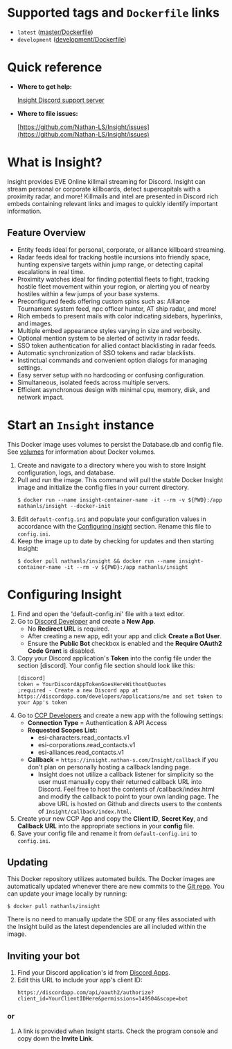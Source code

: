 # Supported tags and ```Dockerfile``` links
* ```latest``` ([master/Dockerfile](https://github.com/Nathan-LS/Insight/blob/master/scripts/Docker/master/Dockerfile))
* ```development``` ([development/Dockerfile](https://github.com/Nathan-LS/Insight/blob/master/scripts/Docker/development/Dockerfile))
# Quick reference
* **Where to get help:**

    [Insight Discord support server](https://discord.gg/Np3FCUn)
* **Where to file issues:**
    
    [https://github.com/Nathan-LS/Insight/issues](https://github.com/Nathan-LS/Insight/issues)

# What is Insight?
Insight provides EVE Online killmail streaming for Discord. Insight can stream personal or corporate killboards, detect supercapitals with a proximity radar, and more!
Killmails and intel are presented in Discord rich embeds containing relevant links and images to quickly identify important information.

## Feature Overview
* Entity feeds ideal for personal, corporate, or alliance killboard streaming.
* Radar feeds ideal for tracking hostile incursions into friendly space, hunting expensive targets within jump range, or detecting capital escalations in real time.
* Proximity watches ideal for finding potential fleets to fight, tracking hostile fleet movement within your region, or alerting you of nearby hostiles within a few jumps of your base systems.
* Preconfigured feeds offering custom spins such as: Alliance Tournament system feed, npc officer hunter, AT ship radar, and more!
* Rich embeds to present mails with color indicating sidebars, hyperlinks, and images.
* Multiple embed appearance styles varying in size and verbosity.
* Optional mention system to be alerted of activity in radar feeds.
* SSO token authentication for allied contact blacklisting in radar feeds.
* Automatic synchronization of SSO tokens and radar blacklists.
* Instinctual commands and convenient option dialogs for managing settings.
* Easy server setup with no hardcoding or confusing configuration.
* Simultaneous, isolated feeds across multiple servers.
* Efficient asynchronous design with minimal cpu, memory, disk, and network impact.  

# Start an ```Insight``` instance
This Docker image uses volumes to persist the Database.db and config file. See [volumes](https://docs.docker.com/storage/volumes/) for information about Docker volumes.
1. Create and navigate to a directory where you wish to store Insight configuration, logs, and database.
2. Pull and run the image. This command will pull the stable Docker Insight image and initialize the config files in your current directory.
    ```
    $ docker run --name insight-container-name -it --rm -v ${PWD}:/app nathanls/insight --docker-init
    ```
3. Edit ```default-config.ini``` and populate your configuration values in accordance with the [Configuring Insight](#configuring-insight) section. Rename this file to ```config.ini```.
4. Keep the image up to date by checking for updates and then starting Insight: 
    ```
    $ docker pull nathanls/insight && docker run --name insight-container-name -it --rm -v ${PWD}:/app nathanls/insight
    ```

# Configuring Insight
1. Find and open the 'default-config.ini' file with a text editor.
2. Go to [Discord Developer](https://discordapp.com/developers/applications/me) and create a **New App**.
    * No **Redirect URL** is required.
    * After creating a new app, edit your app and click **Create a Bot User**.
    * Ensure the **Public Bot** checkbox is enabled and the **Require OAuth2 Code Grant** is disabled.
3. Copy your Discord application's **Token** into the config file under the section [discord]. Your config file section should look
like this:
    ```
    [discord]
    token = YourDiscordAppTokenGoesHereWithoutQuotes
    ;required - Create a new Discord app at https://discordapp.com/developers/applications/me and set token to your App's token
    ```
4. Go to [CCP Developers](https://developers.eveonline.com/applications/create) and create a new app with the following settings:
    * **Connection Type** = Authentication & API Access
    * **Requested Scopes List:**
        * esi-characters.read_contacts.v1
        * esi-corporations.read_contacts.v1
        * esi-alliances.read_contacts.v1
    * **Callback** = ```https://insight.nathan-s.com/Insight/callback``` if you don't plan on personally hosting a callback landing page.
        * Insight does not utilize a callback listener for simplicity so the user must manually copy their returned callback URL into Discord.
    Feel free to host the contents of /callback/index.html and modify the callback to point to your own landing page. The above URL is hosted on Github and directs users to the contents of ```Insight/callback/index.html```.
5. Create your new CCP App and copy the **Client ID**, **Secret Key**, and **Callback URL** into the appropriate sections in your **config** file.
6. Save your config file and rename it from ```default-config.ini``` to ```config.ini```.

## Updating
This Docker repository utilizes automated builds. The Docker images are automatically updated whenever there are new commits to the [Git repo](https://github.com/Nathan-LS/Insight). You can update your image locally by running:
```
$ docker pull nathanls/insight
```
There is no need to manually update the SDE or any files associated with the Insight build as the latest dependencies are all included within the image.

## Inviting your bot
1. Find your Discord application's id from [Discord Apps](https://discordapp.com/developers/applications/me).
2. Edit this URL to include your app's client ID:
    ```
    https://discordapp.com/api/oauth2/authorize?client_id=YourClientIDHere&permissions=149504&scope=bot
    ```
### or
1. A link is provided when Insight starts. Check the program console and copy down the **Invite Link**.